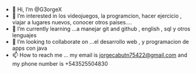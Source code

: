 - 👋 Hi, I’m @G3orgeX
- 👀 I’m interested in los videojuegos, la programcion, hacer ejercicio , viajar a lugares nuevos, conocer otros paises....
- 🌱 I’m currently learning ...a manejar git and github , english , sql  y otros lenguajes 
- 💞️ I’m looking to collaborate on ...el desarrollo web , y programacion de apps  con java
- 📫 How to reach me ... my email is jorgecabutn75422@gmail.com and my phone number  is +543525504830

<!---
G3orgeX/G3orgeX is a ✨ special ✨ repository because its `README.md` (this file) appears on your GitHub profile.
You can click the Preview link to take a look at your changes.
--->
